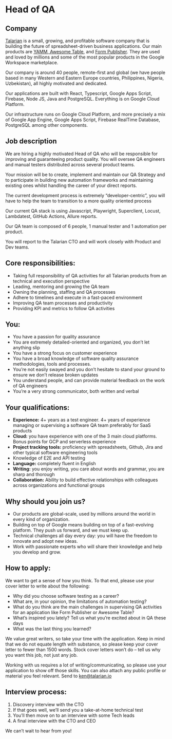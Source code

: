 # Head of QA

## Company
[Talarian](http://talarian.io) is a small, growing, and profitable software company that is building the future of spreadsheet-driven business applications. Our main products are [YAMM](https://yamm.com/),[ Awesome Table](https://awesome-table.com/), and [Form Publisher](https://form-publisher.com). They are used and loved by millions and some of the most popular products in the Google Workspace marketplace.

Our company is around 40 people, remote-first and global (we have people based in many Western and Eastern Europe countries, Philippines, Nigeria, Uzbekistan), all highly motivated and dedicated.

Our applications are built with React, Typescript, Google Apps Script, Firebase, Node JS, Java and PostgreSQL. Everything is on Google Cloud Platform.

Our infrastructure runs on Google Cloud Platform, and more precisely a mix of Google App Engine, Google Apps Script,  Firebase RealTime Database, PostgreSQL among other components.

## Job description

We are hiring a highly motivated Head of QA who will be responsible for improving and guaranteeing product quality. You will oversee QA engineers and manual testers distributed across several product teams.

Your mission will be to create, implement and maintain our QA Strategy and to participate in building new automation frameworks and maintaining existing ones whilst handling the career of your direct reports.

The current development process is extremely “developer-centric”, you will have to help the team to transition to a more quality oriented process

Our current QA stack is using Javascript, Playwright, Superclient, Locust, Lambdatest, GitHub Actions, Allure reports.

Our QA team is composed of 6 people, 1 manual tester and 1 automation per product.

You will report to the Talarian CTO and will work closely with Product and Dev teams.

## Core responsibilities:
* Taking full responsibility of QA activities for all Talarian products from an technical and execution perspective
* Leading, mentoring and growing the QA team
* Owning the planning, staffing and QA processes
* Adhere to timelines and execute in a fast-paced environment
* Improving QA team processes and productivity
* Providing KPI and metrics to follow QA activities

## You:

* You have a passion for quality assurance
* You are extremely detailed-oriented and organized, you don’t let anything slip
* You have a strong focus on customer experience
* You have a broad knowledge of software quality assurance methodologies, tools and processes.
* You’re not easily swayed and you don’t hesitate to stand your ground to ensure we don’t release broken updates
* You understand people, and can provide material feedback on the work of QA engineers
* You’re a very strong communicator, both written and verbal


## Your qualifications:
* **Experience:** 4+ years as a test engineer. 4+ years of experience managing or supervising a software QA team preferably for SaaS products
* **Cloud:** you have experience with one of the 3 main cloud platforms. Bonus points for GCP and serverless experience
* **Project tracking tools:** proficiency with spreadsheets, Github, Jira and other typical software engineering tools
* Knowledge of E2E and API testing
* **Language:** completely fluent in English
* **Writing:** you enjoy writing, you care about words and grammar, you are sharp and thorough
* **Collaboration:** Ability to build effective relationships with colleagues across organizations and functional groups

## Why should you join us?
* Our products are global-scale, used by millions around the world in every kind of organization.
* Building on top of Google means building on top of a fast-evolving platform. They push us forward, and we must keep up.
* Technical challenges all day every day: you will have the freedom to innovate and adopt new ideas.
* Work with passionate experts who will share their knowledge and help you develop and grow.



## How to apply:

We want to get a sense of how you think. To that end, please use your cover letter to write about the following:

* Why did you choose software testing as a career?
* What are, in your opinion, the limitations of automation testing?
* What do you think are the main challenges in supervising QA activities for an application like Form Publisher or Awesome Table?
* What’s inspired you lately? Tell us what you’re excited about in QA these days
* What was the last thing you learned?

We value great writers, so take your time with the application. Keep in mind that we do not equate length with substance, so please keep your cover letter to fewer than 1500 words. Stock cover letters won’t do – tell us why you want this job, not just any job.

Working with us requires a lot of writing/communicating, so please use your application to show off those skills. You can also attach any public profile or material you feel relevant. Send to ken@talarian.io

## Interview process:

1. Discovery interview with the CTO  
2. If that goes well, we’ll send you a take-at-home technical test  
3. You’ll then move on to an interview with some Tech leads  
4. A final interview with the CTO and CEO

We can’t wait to hear from you!




